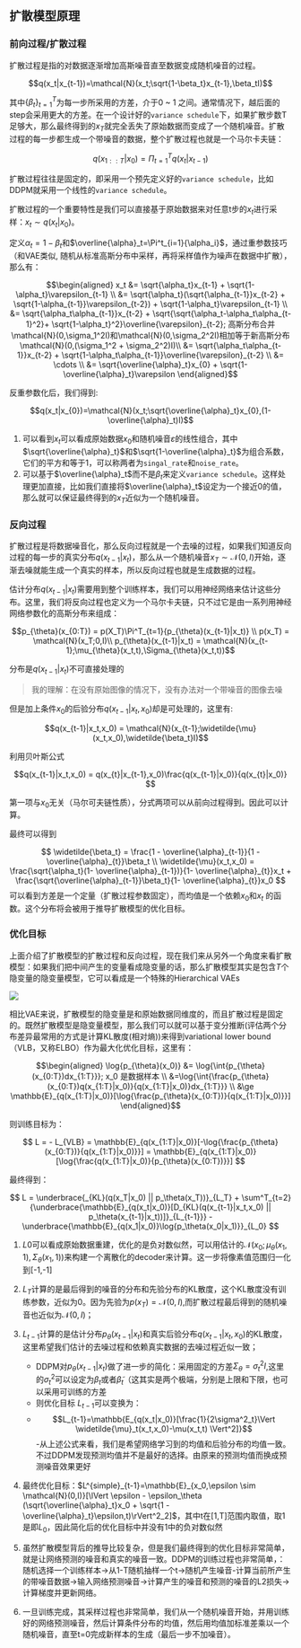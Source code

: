 ## 扩散模型原理

### 前向过程/扩散过程

扩散过程是指的对数据逐渐增加高斯噪音直至数据变成随机噪音的过程。

$$q(x_t|x_{t-1})=\mathcal{N}(x_t;\sqrt{1-\beta_t}x_{t-1},\beta_tI)$$

其中$\{\beta_t\}^{T}_{t=1}$为每一步所采用的方差，介于0 ~ 1 之间。通常情况下，越后面的step会采用更大的方差。在一个设计好的`variance schedule`下，如果扩散步数T足够大，那么最终得到的$x_T$就完全丢失了原始数据而变成了一个随机噪音。扩散过程的每一步都生成一个带噪音的数据，整个扩散过程也就是一个马尔卡夫链：

$$q(x_{1::T}|x_0) = \Pi^T_{t=1}{q(x_t|x_{t-1})}$$

扩散过程往往是固定的，即采用一个预先定义好的`variance schedule`，比如DDPM就采用一个线性的`variance schedule`。

扩散过程的一个重要特性是我们可以直接基于原始数据来对任意t步的$x_t$进行采样：$x_t \sim q(x_t|x_0)$。

定义$\alpha_t = 1 - \beta_t$和$\overline{\alpha}_t=\Pi^t_{i=1}{\alpha_i}$，通过重参数技巧（和VAE类似, 随机从标准高斯分布中采样，再将采样值作为噪声在数据中扩散），那么有：

$$\begin{aligned}
x_t &= \sqrt{\alpha_t}x_{t-1} + \sqrt{1-\alpha_t}\varepsilon_{t-1} \\
    &= \sqrt{\alpha_t}(\sqrt{\alpha_{t-1}}x_{t-2} + \sqrt{1-\alpha_{t-1}}\varepsilon_{t-2}) + \sqrt{1-\alpha_t}\varepsilon_{t-1} \\
    &= \sqrt{\alpha_t\alpha_{t-1}}x_{t-2} + \sqrt{\sqrt{\alpha_t-\alpha_t\alpha_{t-1}^2}+ \sqrt{1-\alpha_t}^2}\overline{\varepsilon}_{t-2}; 高斯分布合并 \mathcal{N}(0,\sigma_1^2I)和\mathcal{N}(0,\sigma_2^2I)相加等于新高斯分布\mathcal{N}(0,(\sigma_1^2 + \sigma_2^2)I)\\
    &= \sqrt{\alpha_t\alpha_{t-1}}x_{t-2} + \sqrt{1-\alpha_t\alpha_{t-1}}\overline{\varepsilon}_{t-2} \\
    &= \cdots \\
    &= \sqrt{\overline{\alpha}_t}x_{0} + \sqrt{1-\overline{\alpha}_t}\varepsilon
\end{aligned}$$

反重参数化后，我们得到:

$$q(x_t|x_{0})=\mathcal{N}(x_t;\sqrt{\overline{\alpha}_t}x_{0},(1-\overline{\alpha}_t)I)$$

1. 可以看到$x_t$可以看成原始数据$x_0$和随机噪音$\varepsilon$的线性组合，其中$\sqrt{\overline{\alpha}_t}$和$\sqrt{1-\overline{\alpha}_t}$为组合系数，它们的平方和等于1，可以称两者为`singal_rate`和`noise_rate`。
2. 可以基于$\overline{\alpha}_t$而不是$\beta_t$来定义`variance schedule`。这样处理更加直接，比如我们直接将$\overline{\alpha}_t$设定为一个接近0的值，那么就可以保证最终得到的$x_T$近似为一个随机噪音。

### 反向过程

扩散过程是将数据噪音化，那么反向过程就是一个去噪的过程，如果我们知道反向过程的每一步的真实分布$q(x_{t-1}|x_t)$，那么从一个随机噪音$x_T \sim \mathcal{N}(0,I)$开始，逐渐去噪就能生成一个真实的样本，所以反向过程也就是生成数据的过程。

估计分布$q(x_{t-1}|x_t)$需要用到整个训练样本，我们可以用神经网络来估计这些分布。这里，我们将反向过程也定义为一个马尔卡夫链，只不过它是由一系列用神经网络参数化的高斯分布来组成：

$$p_{\theta}(x_{0:T}) = p(X_T)\Pi^T_{t=1}{p_{\theta}(x_{t-1}|x_t)} \\
p(x_T) = \mathcal{N}(x_T;0,I)\\
p_{\theta}(x_{t-1}|x_t) = \mathcal{N}(x_{t-1};\mu_{\theta}(x_t,t),\Sigma_{\theta}(x_t,t))$$

分布是$q(x_{t-1}|x_t)$不可直接处理的

> 我的理解：在没有原始图像的情况下，没有办法对一个带噪音的图像去噪

但是加上条件$x_0$的后验分布$q(x_{t-1}|x_t,x_0)$却是可处理的，这里有:

$$q(x_{t-1}|x_t,x_0) = \mathcal{N}(x_{t-1};\widetilde{\mu}(x_t,x_0),\widetilde{\beta_t}I)$$

利用贝叶斯公式

$$q(x_{t-1}|x_t,x_0) = q(x_{t}|x_{t-1},x_0)\frac{q(x_{t-1}|x_0)}{q(x_{t}|x_0)}
$$

第一项与$x_0$无关（马尔可夫链性质），分式两项可以从前向过程得到。因此可以计算。

最终可以得到

$$
\widetilde{\beta_t} = \frac{1 - \overline{\alpha}_{t-1}}{1 - \overline{\alpha}_{t}}\beta_t \\
\widetilde{\mu}(x_t,x_0) = \frac{\sqrt{\alpha_t}(1- \overline{\alpha}_{t-1})}{1- \overline{\alpha}_{t}}x_t + \frac{\sqrt{\overline{\alpha}_{t-1}}\beta_t}{1- \overline{\alpha}_{t}}x_0
$$
可以看到方差是一个定量（扩散过程参数固定），而均值是一个依赖$x_0$和$x_t$
的函数。这个分布将会被用于推导扩散模型的优化目标。

### 优化目标

上面介绍了扩散模型的扩散过程和反向过程，现在我们来从另外一个角度来看扩散模型：如果我们把中间产生的变量看成隐变量的话，那么扩散模型其实是包含$T$个隐变量的隐变量模型，它可以看成是一个特殊的Hierarchical VAEs

![](https://cdn.jsdelivr.net/gh/keshuigu/images@main/imgs/202407301352598.png)

相比VAE来说，扩散模型的隐变量是和原始数据同维度的，而且扩散过程是固定的。既然扩散模型是隐变量模型，那么我们可以就可以基于变分推断(评估两个分布差异最常用的方式是计算KL散度(相对熵))来得到variational lower bound（VLB，又称ELBO）作为最大化优化目标，这里有：

$$\begin{aligned}
\log{p_{\theta}(x_0)} &= \log{\int{p_{\theta}(x_{0:T})dx_{1:T}}}; x_0 是数据样本 \\
&=\log{\int{\frac{p_{\theta}(x_{0:T})q(x_{1:T}|x_0)}{q(x_{1:T}|x_0)}dx_{1:T}}} \\
&\ge \mathbb{E}_{q(x_{1:T}|x_0)}[\log{\frac{p_{\theta}(x_{0:T})}{q(x_{1:T}|x_0)}}]
\end{aligned}$$

则训练目标为：

$$
L = - L_{VLB} = \mathbb{E}_{q(x_{1:T}|x_0)}[-\log{\frac{p_{\theta}(x_{0:T})}{q(x_{1:T}|x_0)}}] = \mathbb{E}_{q(x_{1:T}|x_0)}[\log{\frac{q(x_{1:T}|x_0)}{p_{\theta}(x_{0:T})}}]
$$

最终得到：

$$
L = \underbrace{_{KL}(q(x_T|x_0) || p_\theta(x_T))}_{L_T} + \sum^T_{t=2}{\underbrace{\mathbb{E}_{q(x_t|x_0)}[D_{KL}(q(x_{t-1}|x_t,x_0) || p_\theta(x_{t-1}|x_t))]}_{L_{t-1}}} - \underbrace{\mathbb{E}_{q(x_1|x_0)}\log{p_\theta(x_0|x_1)}}_{L_0}
$$

1. $L0$可以看成原始数据重建，优化的是负对数似然，可以用估计的$\mathcal{N}(x_{0};\mu_{\theta}(x_1,1),\Sigma_{\theta}(x_1,1))$来构建一个离散化的decoder来计算。这一步将像素值范围归一化到[-1,-1]

2. $L_T$计算的是最后得到的噪音的分布和先验分布的KL散度，这个KL散度没有训练参数，近似为0。因为先验为$p(x_T)=\mathcal{N}(0,I)$,而扩散过程最后得到的随机噪音也近似为$\mathcal{N}(0,I)$；

3. $L_{t-1}$计算的是估计分布$p_\theta(x_{t-1}|x_t)$和真实后验分布$q(x_{t-1}|x_t,x_0)$的KL散度，这里希望我们估计的去噪过程和依赖真实数据的去噪过程近似一致；
     - DDPM对$p_\theta(x_{t-1}|x_t)$做了进一步的简化：采用固定的方差$\Sigma_\theta=\sigma^2_tI$,这里的$\sigma^2_t$可以设定为$\beta_t$或者$\widetilde{\beta}_t$（这其实是两个极端，分别是上限和下限，也可以采用可训练的方差
     - 则优化目标 $L_{t-1}$可以变换为：
     - $$L_{t-1}=\mathbb{E_{q(x_t|x_0)}[\frac{1}{2\sigma^2_t}\Vert \widetilde{\mu}_t(x_t,x_0)-\mu(x_t,t) \Vert^2]}$$
     -从上述公式来看，我们是希望网络学习到的均值和后验分布的均值一致。不过DDPM发现预测均值并不是最好的选择。由原来的预测均值而换成预测噪音效果更好

4. 最终优化目标：$L^{simple}_{t-1}=\mathbb{E}_{x_0,\epsilon \sim \mathcal{N}(0,I)}[\lVert \epsilon - \epsilon_\theta (\sqrt{\overline{\alpha}_t}x_0 + \sqrt{1 - \overline{\alpha}_t}\epsilon,t)\rVert^2_2]$，其中t在[1,T]范围内取值，取1是即$L_0$，因此简化后的优化目标中并没有1中的负对数似然

5. 虽然扩散模型背后的推导比较复杂，但是我们最终得到的优化目标非常简单，就是让网络预测的噪音和真实的噪音一致。DDPM的训练过程也非常简单，：随机选择一个训练样本->从1-T随机抽样一个t->随机产生噪音-计算当前所产生的带噪音数据->输入网络预测噪音->计算产生的噪音和预测的噪音的L2损失->计算梯度并更新网络。

6. 一旦训练完成，其采样过程也非常简单，我们从一个随机噪音开始，并用训练好的网络预测噪音，然后计算条件分布的均值，然后用均值加标准差乘以一个随机噪音，直至t=0完成新样本的生成（最后一步不加噪音）。